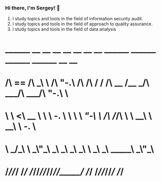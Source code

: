 ### Hi there, I'm Sergey! 👋

1. I study topics and tools in the field of information security audit.
2. I study topics and tools in the field of approach to quality assurance.
3. I study topics and tools in the field of data analysis 

#   ______  __  __       __   __  __  __  __  ______  ______ ______  ______  __   __    
#  /\  == \/\ \_\ \     /\ "-.\ \/\ \/\ \/ / /\  __ \/\__  _/\  ___\/\  ___\/\ "-.\ \   
#  \ \  __<\ \____ \    \ \ \-.  \ \ \ \  _"-\ \ \/\ \/_/\ \\ \  __\\ \  __\\ \ \-.  \  
#   \ \_____\/\_____\    \ \_\\"\_\ \_\ \_\ \_\ \_____\ \ \_\\ \_____\ \_____\ \_\\"\_\ 
#    \/_____/\/_____/     \/_/ \/_/\/_/\/_/\/_/\/_____/  \/_/ \/_____/\/_____/\/_/ \/_/ 
# 
